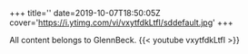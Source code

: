 +++
title=''
date=2019-10-07T18:50:05Z
cover='https://i.ytimg.com/vi/vxytfdkLtfI/sddefault.jpg'
+++

All content belongs to GlennBeck.
{{< youtube vxytfdkLtfI >}}
